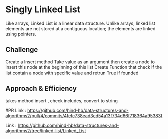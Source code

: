 # Singly Linked List
Like arrays, Linked List is a linear data structure. Unlike arrays, linked list elements are not stored at a contiguous location; the elements are linked using pointers. 

## Challenge
 Create a Insert method Take value as an argument then create a node to insert this node at the beginning of this list Create Function that check if the list contain a node with specific value and retrun True if founded 

## Approach & Efficiency
  takes method insert , check includes, convert to string 


#PR  Link : https://github.com/hind-hb/data-structures-and-algorithms2/pull/4/commits/4fefc738ead3cd54a13f734d66f718364a95383f
 
 Link  : https://github.com/hind-hb/data-structures-and-algorithms2/tree/linked-list/Linked_List
  
